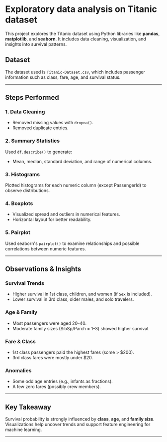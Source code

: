 
# Exploratory data analysis on Titanic dataset

This project explores the Titanic dataset using Python libraries like **pandas**, **matplotlib**, and **seaborn**. It includes data cleaning, visualization, and insights into survival patterns.

## Dataset

The dataset used is `Titanic-Dataset.csv`, which includes passenger information such as class, fare, age, and survival status.

---

## Steps Performed

### 1. Data Cleaning

* Removed missing values with `dropna()`.
* Removed duplicate entries.

### 2. Summary Statistics

Used `df.describe()` to generate:

* Mean, median, standard deviation, and range of numerical columns.

### 3. Histograms

Plotted histograms for each numeric column (except PassengerId) to observe distributions.

### 4. Boxplots

* Visualized spread and outliers in numerical features.
* Horizontal layout for better readability.

### 5. Pairplot

Used seaborn's `pairplot()` to examine relationships and possible correlations between numeric features.

---

##  Observations & Insights

### Survival Trends

* Higher survival in 1st class, children, and women (if `Sex` is included).
* Lower survival in 3rd class, older males, and solo travelers.

### Age & Family

* Most passengers were aged 20–40.
* Moderate family sizes (SibSp/Parch = 1–3) showed higher survival.

### Fare & Class

* 1st class passengers paid the highest fares (some > \$200).
* 3rd class fares were mostly under \$20.

### Anomalies

* Some odd age entries (e.g., infants as fractions).
* A few zero fares (possibly crew members).

---

## Key Takeaway

Survival probability is strongly influenced by **class**, **age**, and **family size**. Visualizations help uncover trends and support feature engineering for machine learning.

---


